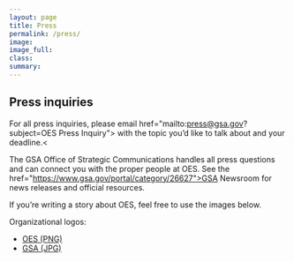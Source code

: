 ```yaml
---
layout: page
title: Press
permalink: /press/
image:
image_full: 
class:
summary: 
---
```

## Press inquiries

For all press inquiries, please email <a> href="mailto:press@gsa.gov?subject=OES Press Inquiry"></a> with the topic you’d like to talk about and your deadline.<

The GSA Office of Strategic Communications handles all press questions and can connect you with the proper people at OES. See the <a> href="https://www.gsa.gov/portal/category/26627">GSA Newsroom</a> for news releases and official resources.

If you’re writing a story about OES, feel free to use the images below.

Organizational logos:
  - [OES (PNG)]({{site.baseurl}}/assets/img/logos/logo-name.png)
  - [GSA (JPG)]({{site.baseurl}}/assets/img/gsa-logo-dark.jpg)

